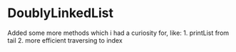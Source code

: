 # DoublyLinkedList
Added some more methods which i had a curiosity for, like: 1. printList from tail 2. more efficient traversing to index 
